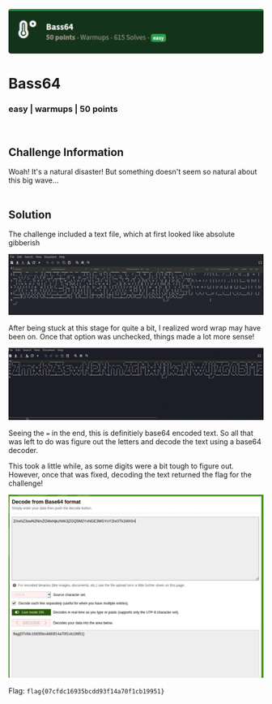 ![](images/4-header.png)

# Bass64
### easy | warmups | 50 points  
<br/>

## Challenge Information
Woah! It's a natural disaster! But something doesn't seem so natural about this big wave...
<br/><br />

## Solution

The challenge included a text file, which at first looked like absolute gibberish

![](images/4-gibberish.png)

After being stuck at this stage for quite a bit, I realized word wrap may have been on. Once that option was unchecked, things made a lot more sense!

![](images/4-notgibberish.gif)

Seeing the `=` in the end, this is definitiely base64 encoded text. So all that was left to do was figure out the letters and decode the text using a base64 decoder.

This took a little while, as some digits were a bit tough to figure out. However, once that was fixed, decoding the text returned the flag for the challenge!

![](images/4-flag.png)

Flag: `flag{07cfdc16935bcdd93f14a70f1cb19951}`